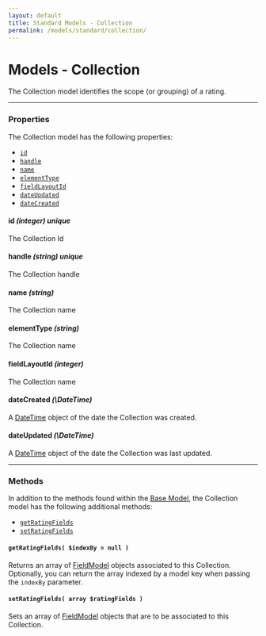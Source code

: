 ```yaml
---
layout: default
title: Standard Models - Collection
permalink: /models/standard/collection/
---
```


# Models - Collection
The Collection model identifies the scope (or grouping) of a rating.

---

### Properties
The Collection model has the following properties:

* [`id`](#id-integer-unique)
* [`handle`](#handle-string-unique)
* [`name`](#name-string)
* [`elementType`](#elementtype-string)
* [`fieldLayoutId`](#fieldLayoutId-integer)
* [`dateUpdated`](#datecreated-datetime)
* [`dateCreated`](#dateCreated-datetime)

#### id *(integer) unique*
The Collection Id

#### handle *(string) unique*
The Collection handle

#### name *(string)*
The Collection name

#### elementType *(string)*
The Collection name

#### fieldLayoutId *(integer)*
The Collection name

#### dateCreated *(\DateTime)*
A [DateTime][] object of the date the Collection was created.

#### dateUpdated *(\DateTime)*
A [DateTime][] object of the date the Collection was last updated.

---

### Methods
In addition to the methods found within the [Base Model][], the Collection model has the following additional methods:

* [`getRatingFields`](#getratingfields-indexby--null-)
* [`setRatingFields`](#setratingfields-array-ratingfields-)

#### `getRatingFields( $indexBy = null )`
Returns an array of [FieldModel][] objects associated to this Collection.  Optionally, you can return the array indexed by a model key when passing the `indexBy` parameter.

#### `setRatingFields( array $ratingFields )`
Sets an array of [FieldModel][] objects that are to be associated to this Collection.

[Base Model]: base_model_link "Base Model"
[FieldModel]: (/models/standard/field/) "Rating Field Model"
[DateTime]: base_model_link "DateTime Class"